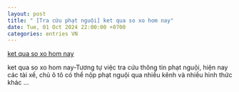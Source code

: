 ```yaml
---
layout: post
title: " [Tra cứu phạt nguội] ket qua so xo hom nay"
date: Tue, 01 Oct 2024 22:00:00 +0700
categories: entries VN
---
```

[ket qua so xo hom nay](https://hnue.edu.vn/2024-10-01-x%E1%BB%95%20s%E1%BB%91%20daklak%20h%C3%B4m%20nay)

ket qua so xo hom nay-Tương tự việc tra cứu thông tin phạt nguội, hiện nay các tài xế, chủ ô tô có thể nộp phạt nguội qua nhiều kênh và nhiều hình thức khác ...


